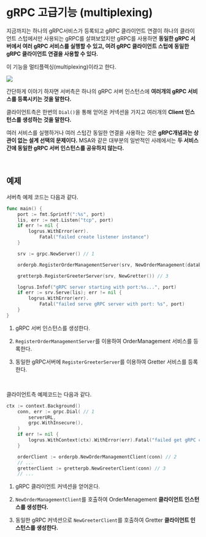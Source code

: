 gRPC 고급기능 (multiplexing)
===

지금까지는 하나의 gRPC서비스가 등록되고 gRPC 클라이언트 연결이 하나의 클라이언트 스텁에서만 사용되는 gRPC를 살펴보았지만 gRPC를 사용하면 **동일한 gRPC 서버에서 여러 gRPC 서비스를 실행할 수 있고, 여려 gRPC 클라이언트 스텁에 동일한 gRPC 클라이언트 연결을 사용할 수 있다.**

이 기능을 멀티플렉싱(multiplexing)이라고 한다.

<img src = https://user-images.githubusercontent.com/74294325/145997941-5cbfaf90-ac59-4294-b9f4-aaeaa6eec405.png>

<Br>

간단하게 이야기 하자면 서버측은 하나의 gRPC 서버 인스턴스에 **여러개의 gRPC 서비스를 등록시키는 것을 말한다.** 

클라이언트측은 한번의 `Dial()`을 통해 얻어온 커넥션을 가지고 여러개의 **Client 인스턴스를 생성하는 것을 말한다.**

여러 서비스를 실행하거나 여러 스텁간 동일한 연결을 사용하는 것은 **gRPC개념과는 상관이 없는 설계 선택의 문제이다.** MSA와 같은 대부분의 일반적인 사례에서는 **두 서비스 간에 동일한 gRPC 서버 인스턴스를 공유하지 않는다.**

<br>

## 예제 

서버측 예제 코드는 다음과 같다. 

```go
func main() {
	port := fmt.Sprintf(":%s", port)
	lis, err := net.Listen("tcp", port)
	if err != nil {
		logrus.WithError(err).
			Fatal("failed create listener instance")
	}

	srv := grpc.NewServer() // 1

	orderpb.RegisterOrderManagementServer(srv, NewOrderManagement(database)) // 2

	gretterpb.RegisterGreeterServer(srv, NewGretter()) // 3

	logrus.Infof("gRPC server starting with port:%s...", port)
	if err := srv.Serve(lis); err != nil {
		logrus.WithError(err).
			Fatal("failed serve gRPC server with port: %s", port)
	}
}
```

1. gRPC 서버 인스턴스를 생성한다.

2. `RegisterOrderManagementServer`를 이용하여 OrderManagement 서비스를 등록한다.

3. 동일한 gRPC서버에 `RegisterGreeterServer`를 이용하여 Gretter 서비스를 등록한다.

<br>

클라이언트측 예제코드는 다음과 같다.

```go
ctx := context.Background()
	conn, err := grpc.Dial( // 1
		serverURL,
		grpc.WithInsecure(),
	)
	if err != nil {
		logrus.WithContext(ctx).WithError(err).Fatal("failed get gRPC connection")
	}

	orderClient := orderpb.NewOrderManagementClient(conn) // 2
    // ...
    gretterClient := gretterpb.NewGreeterClient(conn) // 3
    // ...
```

1. gRPC 클라이언트 커넥션을 얻어온다.

2. `NewOrderManagementClient`를 호출하여 OrderMenagement **클라이언트 인스턴스를 생성한다.**

3. 동일한 gRPC 커넥션으로 `NewGreeterClient`를 호출하여 Gretter **클라이언트 인스턴스를 생성한다.**

<br>

